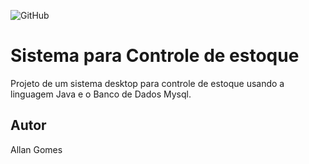 ![GitHub](https://img.shields.io/github/license/ardsggikai/controle-de-estoque)
# Sistema para Controle de estoque 
Projeto de um sistema desktop para controle de estoque usando a linguagem Java e o Banco de Dados Mysql.
## Autor
Allan Gomes

